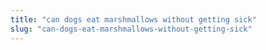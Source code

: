 ```yaml
---
title: "can dogs eat marshmallows without getting sick"
slug: "can-dogs-eat-marshmallows-without-getting-sick"
---
```


